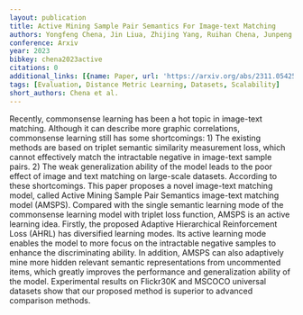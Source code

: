 ```yaml
---
layout: publication
title: Active Mining Sample Pair Semantics For Image-text Matching
authors: Yongfeng Chena, Jin Liua, Zhijing Yang, Ruihan Chena, Junpeng Tan
conference: Arxiv
year: 2023
bibkey: chena2023active
citations: 0
additional_links: [{name: Paper, url: 'https://arxiv.org/abs/2311.05425'}]
tags: [Evaluation, Distance Metric Learning, Datasets, Scalability]
short_authors: Chena et al.
---
```

Recently, commonsense learning has been a hot topic in image-text matching.
Although it can describe more graphic correlations, commonsense learning still
has some shortcomings: 1) The existing methods are based on triplet semantic
similarity measurement loss, which cannot effectively match the intractable
negative in image-text sample pairs. 2) The weak generalization ability of the
model leads to the poor effect of image and text matching on large-scale
datasets. According to these shortcomings. This paper proposes a novel
image-text matching model, called Active Mining Sample Pair Semantics
image-text matching model (AMSPS). Compared with the single semantic learning
mode of the commonsense learning model with triplet loss function, AMSPS is an
active learning idea. Firstly, the proposed Adaptive Hierarchical Reinforcement
Loss (AHRL) has diversified learning modes. Its active learning mode enables
the model to more focus on the intractable negative samples to enhance the
discriminating ability. In addition, AMSPS can also adaptively mine more hidden
relevant semantic representations from uncommented items, which greatly
improves the performance and generalization ability of the model. Experimental
results on Flickr30K and MSCOCO universal datasets show that our proposed
method is superior to advanced comparison methods.